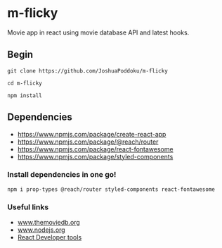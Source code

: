 # m-flicky
Movie app in react using movie database API and latest hooks.

## Begin
```
git clone https://github.com/JoshuaPoddoku/m-flicky
```
```
cd m-flicky
```
```
npm install
```
## Dependencies

*  https://www.npmjs.com/package/create-react-app     
*  https://www.npmjs.com/package/@reach/router
*  https://www.npmjs.com/package/react-fontawesome
*  https://www.npmjs.com/package/styled-components

### Install dependencies in one go!
```
npm i prop-types @reach/router styled-components react-fontawesome
```

### Useful links
* www.themoviedb.org
* www.nodejs.org
* <a href="https://chrome.google.com/webstore/detail/react-developer-tools/fmkadmapgofadopljbjfkapdkoienihi?hl=en">React Developer tools</a>
